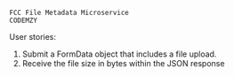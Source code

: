 
    FCC File Metadata Microservice
    CODEMZY


User stories:

1. Submit a FormData object that includes a file upload.
2. Receive the file size in bytes within the JSON response
 
